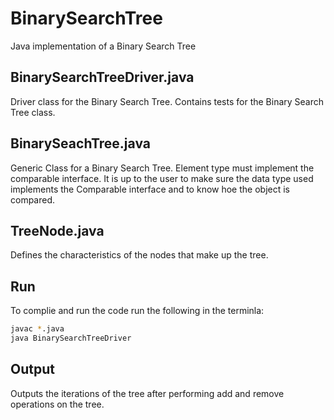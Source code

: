# BinarySearchTree
Java implementation of a Binary Search Tree

## BinarySearchTreeDriver.java
Driver class for the Binary Search Tree. Contains tests for the Binary Search Tree class.

## BinarySeachTree.java
Generic Class for a Binary Search Tree. Element type must implement the comparable interface.
It is up to the user to make sure the data type used implements the Comparable interface and to know
hoe the object is compared.

## TreeNode.java
Defines the characteristics of the nodes that make up the tree.

## Run
To complie and run the code run the following in the terminla:
```bash
javac *.java
java BinarySearchTreeDriver
```

## Output
Outputs the iterations of the tree after performing add and remove operations on the tree.

